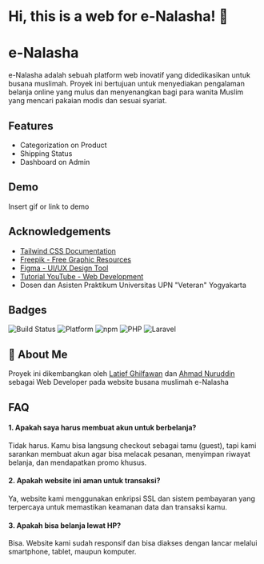 
# Hi, this is a web for e-Nalasha! 👋


# e-Nalasha

e-Nalasha adalah sebuah platform web inovatif yang didedikasikan untuk busana muslimah. Proyek ini bertujuan untuk menyediakan pengalaman belanja online yang mulus dan menyenangkan bagi para wanita Muslim yang mencari pakaian modis dan sesuai syariat.


## Features

- Categorization on Product
- Shipping Status
- Dashboard on Admin


## Demo

Insert gif or link to demo


## Acknowledgements

 - [Tailwind CSS Documentation](https://tailwindcss.com/docs)
 - [Freepik - Free Graphic Resources](https://www.freepik.com)
 - [Figma - UI/UX Design Tool](https://www.figma.com)
 - [Tutorial YouTube - Web Development](https://www.youtube.com)
 - Dosen dan Asisten Praktikum Universitas UPN "Veteran" Yogyakarta


## Badges

![Build Status](https://img.shields.io/badge/build-passing-brightgreen.svg)  ![Platform](https://img.shields.io/badge/platform-Windows%20%7C%20macOS%20%7C%20Linux-blue)  ![npm](https://img.shields.io/badge/npm-11.4.1-red)  ![PHP](https://img.shields.io/badge/PHP-8.1.10-777bb4)  ![Laravel](https://img.shields.io/badge/Laravel-10.x-f9322c)



## 🚀 About Me
Proyek ini dikembangkan oleh [Latief Ghilfawan](https://github.com/Axiorn/) dan [Ahmad Nuruddin](https://github.com/RudiAdmah-31/) sebagai Web Developer pada website busana muslimah e-Nalasha

## FAQ

#### 1. Apakah saya harus membuat akun untuk berbelanja?
Tidak harus. Kamu bisa langsung checkout sebagai tamu (guest), tapi kami sarankan membuat akun agar bisa melacak pesanan, menyimpan riwayat belanja, dan mendapatkan promo khusus.

#### 2. Apakah website ini aman untuk transaksi?
Ya, website kami menggunakan enkripsi SSL dan sistem pembayaran yang terpercaya untuk memastikan keamanan data dan transaksi kamu.

#### 3. Apakah bisa belanja lewat HP?
Bisa. Website kami sudah responsif dan bisa diakses dengan lancar melalui smartphone, tablet, maupun komputer.

